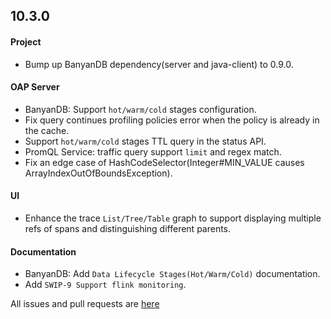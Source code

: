 ## 10.3.0

#### Project

* Bump up BanyanDB dependency(server and java-client) to 0.9.0.

#### OAP Server

* BanyanDB: Support `hot/warm/cold` stages configuration.
* Fix query continues profiling policies error when the policy is already in the cache.
* Support `hot/warm/cold` stages TTL query in the status API.
* PromQL Service: traffic query support `limit` and regex match.
* Fix an edge case of HashCodeSelector(Integer#MIN_VALUE causes ArrayIndexOutOfBoundsException).

#### UI

* Enhance the trace `List/Tree/Table` graph to support displaying multiple refs of spans and distinguishing different parents.

#### Documentation

* BanyanDB: Add `Data Lifecycle Stages(Hot/Warm/Cold)` documentation.
* Add `SWIP-9 Support flink monitoring`.

All issues and pull requests are [here](https://github.com/apache/skywalking/milestone/230?closed=1)

